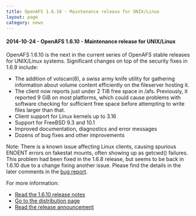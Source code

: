 ```yaml
---
title: OpenAFS 1.6.10 - Maintenance release for UNIX/Linux
layout: page
category: news
---
```


#### 2014-10-24 - OpenAFS 1.6.10 - Maintenance release for UNIX/Linux

OpenAFS 1.6.10 is the next in the current series of OpenAFS stable
releases for UNIX/Linux systems. Significant changes on top of the
security fixes in 1.6.9 include:

-   The addition of volscan(8), a swiss army knife utility for gathering
    information about volume content efficiently on the fileserver
    hosting it.
-   The client now reports just under 2 TiB free space in /afs.
    Previously, it reported 9 GiB on most platforms, which could cause
    problems with software checking for sufficient free space before
    attempting to write files larger than that.
-   Client support for Linux kernels up to 3.16
-   Support for FreeBSD 9.3 and 10.1
-   Improved documentation, diagnostics and error messages
-   Dozens of bug fixes and other improvements

Note: There is a known issue affecting Linux clients, causing spurious
ENOENT errors on fakestat mounts, often showing up as getcwd() failures.
This problem had been fixed in the 1.6.8 release, but seems to be back
in 1.6.10 due to a change fixing another issue. Please find the details
in the later comments in the [bug
report](http://grand.central.org/rt/Ticket/Display.html?id=131780&user=guest&pass=guest).

For more information:

-   [Read the 1.6.10 release notes](/dl/openafs/1.6.10/RELNOTES-1.6.10)
-   [Go to the distribution page](/release/openafs-1.6.10.html)
-   [Read the release announcement](/pipermail/openafs-announce/2014/000472.html)

